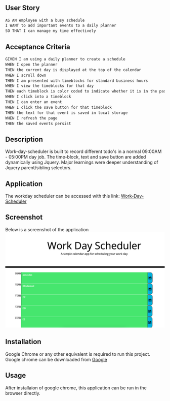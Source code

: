 # <Work-Day-Scheduler>

## User Story

```md
AS AN employee with a busy schedule
I WANT to add important events to a daily planner
SO THAT I can manage my time effectively
```

## Acceptance Criteria

```md
GIVEN I am using a daily planner to create a schedule
WHEN I open the planner
THEN the current day is displayed at the top of the calendar
WHEN I scroll down
THEN I am presented with timeblocks for standard business hours
WHEN I view the timeblocks for that day
THEN each timeblock is color coded to indicate whether it is in the past, present, or future
WHEN I click into a timeblock
THEN I can enter an event
WHEN I click the save button for that timeblock
THEN the text for that event is saved in local storage
WHEN I refresh the page
THEN the saved events persist
```

## Description
Work-day-scheduler is built to record different todo's in a normal 09:00AM - 05:00PM day job. The time-block, text and save button are added dynamically using Jquery. Major learnings were deeper understanding of Jquery parent/sibling selectors.

## Application
The workday scheduler can be accessed with this link:
[Work-Day-Scheduler](https://razor-ray.github.io/Work-Day-Scheduler/)

## Screenshot
Below is a screenshot of the application
![screenshot](./assets/1.png)

## Installation
Google Chrome or any other equivalent is required to run this project.
Google chrome can be downloaded from [Google](https://www.google.com.au/chrome/?brand=YTUH&gclid=Cj0KCQiA2sqOBhCGARIsAPuPK0j6dMkIFsf2OpJKfpZegbBj_cN3xsyBrr3XNPesFf1JWMF_9SC3x_4aAv2mEALw_wcB&gclsrc=aw.ds)

## Usage
After installaion of google chrome, this application can be run in the browser directly.